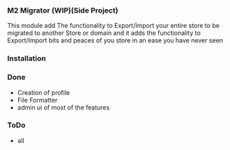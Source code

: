 ### M2 Migrator (WIP)(Side Project)

This module add The functionality to Export/Import your entire store to be migrated to another Store or domain
and it adds the functionality to Export/Import bits and peaces of you store in an ease you have never seen

### Installation

### Done

- Creation of profile
- File Formatter
- admin ui of most of the features

### ToDo

- all